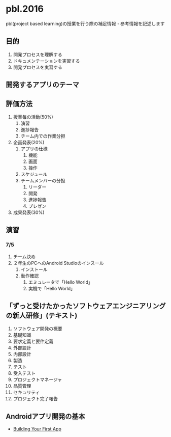 # pbl.2016

pbl(project based learning)の授業を行う際の補足情報・参考情報を記述します

## 目的

1. 開発プロセスを理解する
1. ドキュメンテーションを実習する
1. 開発プロセスを実習する

## 開発するアプリのテーマ

## 評価方法

1. 授業毎の活動(50%)
	1. 演習
	1. 進捗報告
	1. チーム内での作業分担
1. 企画発表(20%)
	1. アプリの仕様
		1. 機能
		1. 画面
		1. 操作
	1. スケジュール
	1. チームメンバーの分担
		1. リーダー
		1. 開発
		1. 進捗報告
		1. プレゼン
1. 成果発表(30%)

## 演習

### 7/5

1. チーム決め
1. ２年生のPCへのAndroid Studioのインスール
	1. インストール
	1. 動作確認
		1. エミュレータで「Hello World」
		1. 実機で「Hello World」

## 「ずっと受けたかったソフトウェアエンジニアリングの新人研修」(テキスト)
1. ソフトウェア開発の概要
1. 基礎知識
1. 要求定義と要件定義
1. 外部設計
1. 内部設計
1. 製造
1. テスト
1. 受入テスト
1. プロジェクトマネージャ
1. 品質管理
1. セキュリティ
1. プロジェクト完了報告

## Androidアプリ開発の基本

- <a href="https://developer.android.com/training/basics/firstapp/index.html" target="_blank">Building Your First App</a>